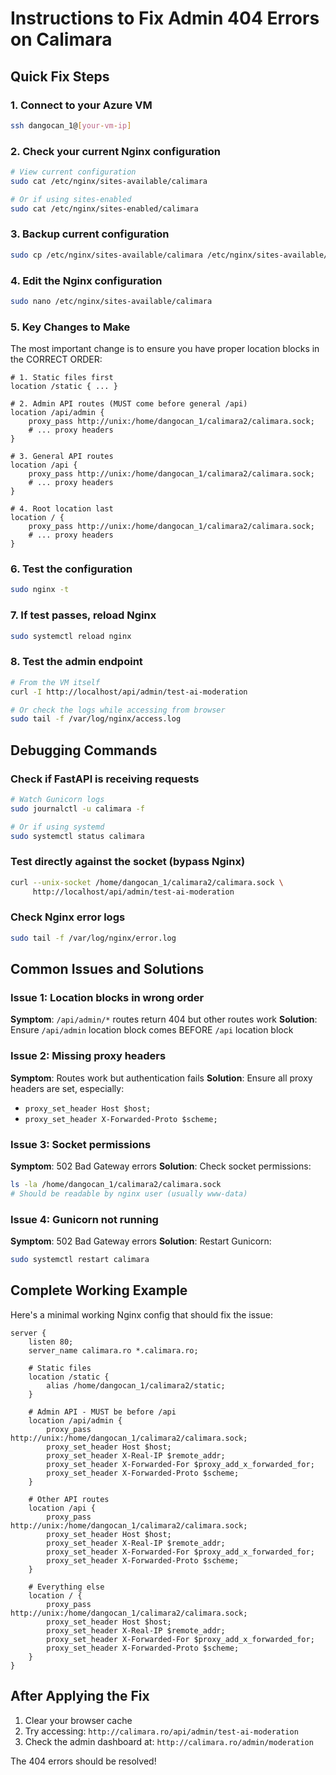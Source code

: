 # Instructions to Fix Admin 404 Errors on Calimara

## Quick Fix Steps

### 1. Connect to your Azure VM
```bash
ssh dangocan_1@[your-vm-ip]
```

### 2. Check your current Nginx configuration
```bash
# View current configuration
sudo cat /etc/nginx/sites-available/calimara

# Or if using sites-enabled
sudo cat /etc/nginx/sites-enabled/calimara
```

### 3. Backup current configuration
```bash
sudo cp /etc/nginx/sites-available/calimara /etc/nginx/sites-available/calimara.backup
```

### 4. Edit the Nginx configuration
```bash
sudo nano /etc/nginx/sites-available/calimara
```

### 5. Key Changes to Make

The most important change is to ensure you have proper location blocks in the CORRECT ORDER:

```nginx
# 1. Static files first
location /static { ... }

# 2. Admin API routes (MUST come before general /api)
location /api/admin {
    proxy_pass http://unix:/home/dangocan_1/calimara2/calimara.sock;
    # ... proxy headers
}

# 3. General API routes
location /api {
    proxy_pass http://unix:/home/dangocan_1/calimara2/calimara.sock;
    # ... proxy headers
}

# 4. Root location last
location / {
    proxy_pass http://unix:/home/dangocan_1/calimara2/calimara.sock;
    # ... proxy headers
}
```

### 6. Test the configuration
```bash
sudo nginx -t
```

### 7. If test passes, reload Nginx
```bash
sudo systemctl reload nginx
```

### 8. Test the admin endpoint
```bash
# From the VM itself
curl -I http://localhost/api/admin/test-ai-moderation

# Or check the logs while accessing from browser
sudo tail -f /var/log/nginx/access.log
```

## Debugging Commands

### Check if FastAPI is receiving requests
```bash
# Watch Gunicorn logs
sudo journalctl -u calimara -f

# Or if using systemd
sudo systemctl status calimara
```

### Test directly against the socket (bypass Nginx)
```bash
curl --unix-socket /home/dangocan_1/calimara2/calimara.sock \
     http://localhost/api/admin/test-ai-moderation
```

### Check Nginx error logs
```bash
sudo tail -f /var/log/nginx/error.log
```

## Common Issues and Solutions

### Issue 1: Location blocks in wrong order
**Symptom**: `/api/admin/*` routes return 404 but other routes work
**Solution**: Ensure `/api/admin` location block comes BEFORE `/api` location block

### Issue 2: Missing proxy headers
**Symptom**: Routes work but authentication fails
**Solution**: Ensure all proxy headers are set, especially:
- `proxy_set_header Host $host;`
- `proxy_set_header X-Forwarded-Proto $scheme;`

### Issue 3: Socket permissions
**Symptom**: 502 Bad Gateway errors
**Solution**: Check socket permissions:
```bash
ls -la /home/dangocan_1/calimara2/calimara.sock
# Should be readable by nginx user (usually www-data)
```

### Issue 4: Gunicorn not running
**Symptom**: 502 Bad Gateway errors
**Solution**: Restart Gunicorn:
```bash
sudo systemctl restart calimara
```

## Complete Working Example

Here's a minimal working Nginx config that should fix the issue:

```nginx
server {
    listen 80;
    server_name calimara.ro *.calimara.ro;

    # Static files
    location /static {
        alias /home/dangocan_1/calimara2/static;
    }

    # Admin API - MUST be before /api
    location /api/admin {
        proxy_pass http://unix:/home/dangocan_1/calimara2/calimara.sock;
        proxy_set_header Host $host;
        proxy_set_header X-Real-IP $remote_addr;
        proxy_set_header X-Forwarded-For $proxy_add_x_forwarded_for;
        proxy_set_header X-Forwarded-Proto $scheme;
    }

    # Other API routes
    location /api {
        proxy_pass http://unix:/home/dangocan_1/calimara2/calimara.sock;
        proxy_set_header Host $host;
        proxy_set_header X-Real-IP $remote_addr;
        proxy_set_header X-Forwarded-For $proxy_add_x_forwarded_for;
        proxy_set_header X-Forwarded-Proto $scheme;
    }

    # Everything else
    location / {
        proxy_pass http://unix:/home/dangocan_1/calimara2/calimara.sock;
        proxy_set_header Host $host;
        proxy_set_header X-Real-IP $remote_addr;
        proxy_set_header X-Forwarded-For $proxy_add_x_forwarded_for;
        proxy_set_header X-Forwarded-Proto $scheme;
    }
}
```

## After Applying the Fix

1. Clear your browser cache
2. Try accessing: `http://calimara.ro/api/admin/test-ai-moderation`
3. Check the admin dashboard at: `http://calimara.ro/admin/moderation`

The 404 errors should be resolved!
